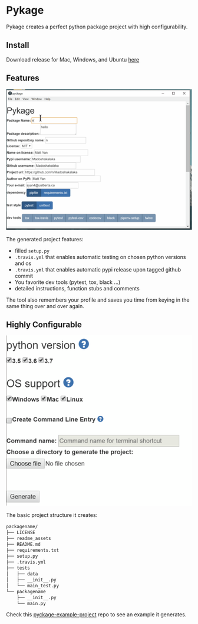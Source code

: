 # Pykage

Pykage creates a perfect python package project with high configurability.

## Install
Download release for Mac, Windows, and Ubuntu [here](https://github.com/Madoshakalaka/pykage/releases)

## Features

![showcase.gif](readme_assets/showcase.gif)


The generated project features:
- filled `setup.py`
- `.travis.yml` that enables automatic testing on chosen python versions and os
- `.travis.yml` that enables automatic pypi release upon tagged github commit
- You favorite dev tools (pytest, tox, black ...)
- detailed instructions, function stubs and comments

The tool also remembers your profile and saves you time from keying in the same thing over and over again. 



## Highly Configurable


![configurability](readme_assets/configurability.png)

The basic project structure it creates:

```
packagename/
├── LICENSE
├── readme_assets
├── README.md
├── requirements.txt
├── setup.py
├── .travis.yml
├── tests
│   ├── data
│   ├── __init__.py
│   └── main_test.py
└── packagename
    ├── __init__.py
    └── main.py

```

Check this [pyckage-example-project](https://github.com/Madoshakalaka/pyckage-example-project) repo to see an example it generates.
